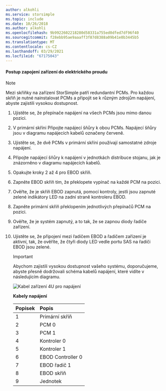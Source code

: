 ```yaml
---
author: alkohli
ms.service: storsimple
ms.topic: include
ms.date: 10/26/2018
ms.author: alkohli
ms.openlocfilehash: 9b9922602218280d58331a755ed0dfed7df96f40
ms.sourcegitcommit: f28ebb95ae9aaaff3f87d8388a09b41e0b3445b5
ms.translationtype: MT
ms.contentlocale: cs-CZ
ms.lasthandoff: 03/29/2021
ms.locfileid: "67175043"
---
```

#### <a name="to-cable-your-device-for-power"></a>Postup zapojení zařízení do elektrického proudu
> [!NOTE]
> Mezi skříňky na zařízení StorSimple patří redundantní PCMs. Pro každou skříň je nutné nainstalovat PCMs a připojit se k různým zdrojům napájení, abyste zajistili vysokou dostupnost.
> 
> 

1. Ujistěte se, že přepínače napájení na všech PCMs jsou mimo danou pozici.
2. V primární skříni Připojte napájecí šňůry k obou PCMs. Napájecí šňůry jsou v diagramu napájecích kabelů označeny červeně.
3. Ujistěte se, že dvě PCMs v primární skříni používají samostatné zdroje napájení.
4. Připojte napájecí šňůry k napájení v jednotkách distribuce stojanu, jak je znázorněno v diagramu napájecích kabelů.
5. Opakujte kroky 2 až 4 pro EBOD skříň.
6. Zapněte EBOD skříň tím, že překlopete vypínač na každé PCM na pozici.
7. Ověřte, že je skříň EBOD zapnutá, pomocí kontroly, jestli jsou zapnuté zelené indikátory LED na zadní straně kontroleru EBOD.
8. Zapněte primární skříň překlopením jednotlivých přepínačů PCM na pozici.
9. Ověřte, že je systém zapnutý, a to tak, že se zapnou diody řadiče zařízení.
10. Ujistěte se, že připojení mezi řadičem EBOD a řadičem zařízení je aktivní, tak, že ověříte, že čtyři diody LED vedle portu SAS na řadiči EBOD jsou zelené.
    
    > [!IMPORTANT]
    > Abychom zajistili vysokou dostupnost vašeho systému, doporučujeme, abyste přesně dodržovali schéma kabelů napájení, které vidíte v následujícím diagramu.
    > 
    > 
    
    ![Kabel zařízení 4U pro napájení](./media/storsimple-cable-8600-for-power/HCSCableYour4UDeviceforPower.png)
    
    **Kabely napájení**
    
    | Popisek | Popis |
    |:--- |:--- |
    | 1 |Primární skříň |
    | 2 |PCM 0 |
    | 3 |PCM 1 |
    | 4 |Kontroler 0 |
    | 5 |Kontroler 1 |
    | 6 |EBOD Controller 0 |
    | 7 |EBOD řadič 1 |
    | 8 |EBOD skříň |
    | 9 |Jednotek |

